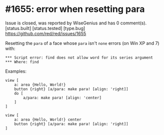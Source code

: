 
#1655: error when resetting para
================================================================================
Issue is closed, was reported by WiseGenius and has 0 comment(s).
[status.built] [status.tested] [type.bug]
<https://github.com/red/red/issues/1655>

Resetting the `para` of a face whose `para` isn't `none` errors (on Win XP and 7) with:

```
*** Script error: find does not allow word for its series argument
*** Where: find
```

Examples:

```
view [
    a: area {Hello, World!}
    button {right} [a/para: make para! [align: 'right]]
    do [
        a/para: make para! [align: 'center]
    ]
]
```

```
view [
    a: area {Hello, World!} center
    button {right} [a/para: make para! [align: 'right]]
]
```



